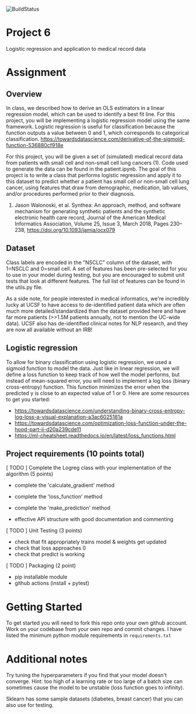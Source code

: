 ![BuildStatus](https://github.com/apblair/project6/actions/workflows/main.yml/badge.svg?event=push)
# Project 6
Logistic regression and application to medical record data

# Assignment

## Overview
In class, we described how to derive an OLS estimators in a linear regression model, which can be used to identify a best fit line. For this project, you will be implementing a logistic regression model using the same framework. Logistic regression is useful for classification because the function outputs a value between 0 and 1, which corresponds to categorical classification. 
https://towardsdatascience.com/derivative-of-the-sigmoid-function-536880cf918e  

For this project, you will be given a set of (simulated) medical record data from patients with small cell and non-small cell lung cancers (1). Code used to generate the data can be found in the patient.ipynb. The goal of this project is to write a class that performs logistic regression and apply it to this dataset to predict whether a patient has small cell or non-small cell lung cancer, using features that draw from demographic, medication, lab values, and/or procedures performed prior to their diagnosis.  

1) Jason Walonoski, et al. Synthea: An approach, method, and software mechanism for generating synthetic patients and the synthetic electronic health care record, Journal of the American Medical Informatics Association, Volume 25, Issue 3, March 2018, Pages 230–238, https://doi.org/10.1093/jamia/ocx079

## Dataset 
Class labels are encoded in the "NSCLC" column of the dataset, with 1=NSCLC and 0=small cell. A set of features has been pre-selected for you to use in your model during testing, but you are encouraged to submit unit tests that look at different features. The full list of features can be found in the utils.py file.  

As a side note, for people interested in medical informatics, we're incredibly lucky at UCSF to have access to de-identified patient data which are often much more detailed/standardized than the dataset provided here and have far more patients (>>1.5M patients annually, not to mention the UC-wide data). UCSF also has de-identified clinical notes for NLP research, and they are now all available without an IRB! 

## Logistic regression
To allow for binary classification using logistic regression, we used a sigmoid function to model the data. Just like in linear regression, we will define a loss function to keep track of how well the model performs, but instead of mean-squared error, you will need to implement a log loss (binary cross-entropy) function. This function minimizes the error when the predicted y is close to an expected value of 1 or 0. Here are some resources to get you started: 
* https://towardsdatascience.com/understanding-binary-cross-entropy-log-loss-a-visual-explanation-a3ac6025181a
* https://towardsdatascience.com/optimization-loss-function-under-the-hood-part-ii-d20a239cde11
* https://ml-cheatsheet.readthedocs.io/en/latest/loss_functions.html

## Project requirements (10 points total)

[ TODO ] Complete the Logreg class with your implementation of the algorithm (5 points)
  * complete the 'calculate_gradient' method
  * complete the 'loss_function' method
  * complete the 'make_prediction' method

  * effective API structure with good documentation and commenting

[ TODO ] Unit Testing (3 points)
  * check that fit appropriately trains model & weights get updated
  * check that loss approaches 0
  * check that predict is working 

[ TODO ] Packaging (2 point)
  * pip installable module
  * github actions (install + pytest)


# Getting Started
To get started you will need to fork this repo onto your own github account. Work on your codebase from your own repo and commit changes. I have listed the minimum python module requirements in `requirements.txt` 

# Additional notes
Try tuning the hyperparameters if you find that your model doesn't converge. Hint: too high of a learning rate or too large of a batch size can sometimes cause the model to be unstable (loss function goes to infinity).

Sklearn has some sample datasets (diabetes, breast cancer) that you can also use for testing. 

